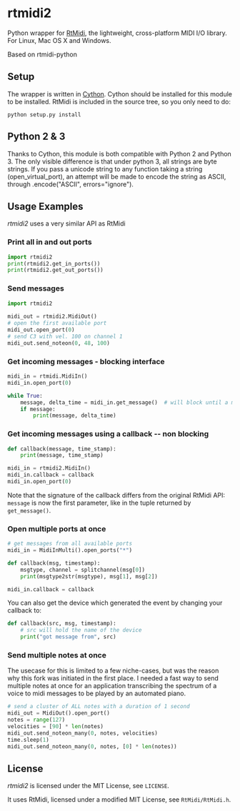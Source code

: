 # rtmidi2

Python wrapper for [RtMidi](http://www.music.mcgill.ca/~gary/rtmidi/), the
lightweight, cross-platform MIDI I/O library. For Linux, Mac OS X and Windows.

Based on rtmidi-python

## Setup

The wrapper is written in [Cython](http://www.cython.org). Cython should
be installed for this module to be installed. RtMidi is included in the source tree, so you only need to do:

    python setup.py install
    
## Python 2 & 3

Thanks to Cython, this module is both compatible with Python 2 and Python 3. The only visible difference is that under python 3, all strings are byte strings. If you pass a unicode string to any function taking a string (open_virtual_port), an attempt will be made to encode the string as ASCII, through .encode("ASCII", errors="ignore"). 

## Usage Examples

_rtmidi2_ uses a very similar API as RtMidi

### Print all in and out ports

```python
import rtmidi2
print(rtmidi2.get_in_ports())
print(rtmidi2.get_out_ports())
```

### Send messages

```python
import rtmidi2
  
midi_out = rtmidi2.MidiOut()
# open the first available port
midi_out.open_port(0) 
# send C3 with vel. 100 on channel 1
midi_out.send_noteon(0, 48, 100)
```

### Get incoming messages - blocking interface

```python
midi_in = rtmidi.MidiIn()
midi_in.open_port(0)

while True:
    message, delta_time = midi_in.get_message()  # will block until a message is available
    if message:
        print(message, delta_time)
```

### Get incoming messages using a callback -- non blocking

```python
def callback(message, time_stamp):
    print(message, time_stamp)

midi_in = rtmidi2.MidiIn()
midi_in.callback = callback
midi_in.open_port(0)
``` 


Note that the signature of the callback differs from the original RtMidi API:
`message` is now the first parameter, like in the tuple returned by
`get_message()`.

### Open multiple ports at once
   
```python
# get messages from all available ports
midi_in = MidiInMulti().open_ports("*")

def callback(msg, timestamp):
    msgtype, channel = splitchannel(msg[0])
    print(msgtype2str(msgtype), msg[1], msg[2])

midi_in.callback = callback
```

You can also get the device which generated the event by changing your callback to:

```python
def callback(src, msg, timestamp):
    # src will hold the name of the device
    print("got message from", src)
```

               
### Send multiple notes at once

The usecase for this is limited to a few niche-cases, but was the reason why 
this fork was initiated in the first place. I needed a fast way to send multiple 
notes at once for an application transcribing the spectrum of a voice to 
midi messages to be played by an automated piano.

```python
# send a cluster of ALL notes with a duration of 1 second
midi_out = MidiOut().open_port()
notes = range(127)
velocities = [90] * len(notes)
midi_out.send_noteon_many(0, notes, velocities)
time.sleep(1)
midi_out.send_noteon_many(0, notes, [0] * len(notes))
```

## License

_rtmidi2_ is licensed under the MIT License, see `LICENSE`.

It uses RtMidi, licensed under a modified MIT License, see `RtMidi/RtMidi.h`.
